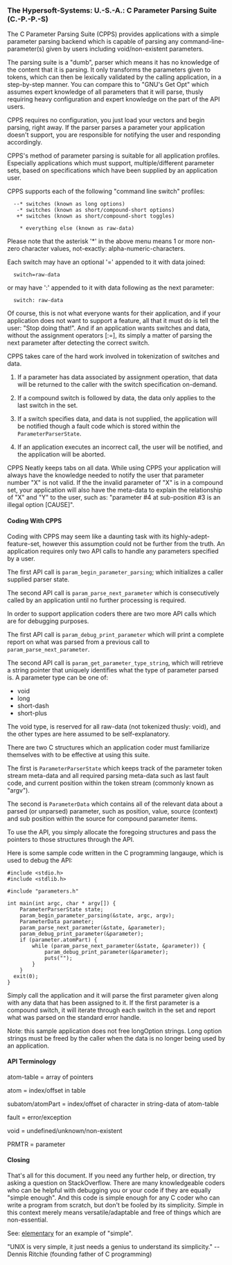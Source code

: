 ### The Hypersoft-Systems: U.-S.-A.: C Parameter Parsing Suite (C.-P.-P.-S)

The C Parameter Parsing Suite (CPPS) provides applications with a simple parameter
parsing backend which is capable of parsing any command-line-parameter(s) given
by users including void/non-existent parameters.

The parsing suite is a "dumb", parser which means it has no knowledge of the
content that it is parsing. It only transforms the parameters given to tokens,
which can then be lexically validated by the calling application, in a
step-by-step manner. You can compare this to "GNU's Get Opt" which assumes
expert knowledge of all parameters that it will parse, thusly requiring heavy
configuration and expert knowledge on the part of the API users.

CPPS requires no configuration, you just load your vectors and begin parsing,
right away. If the parser parses a parameter your application doesn't support,
you are responsible for notifying the user and responding accordingly. 

CPPS's method of parameter parsing is suitable for all application profiles.
Especially applications which must support, multiple/different parameter sets,
based on specifications which have been supplied by an application user.

CPPS supports each of the following "command line switch" profiles:

```
  --* switches (known as long options)
   -* switches (known as short/compound-short options)
   +* switches (known as short/compound-short toggles)

    * everything else (known as raw-data)
```

Please note that the asterisk '*' in the above menu means 1 or more non-zero
character values, not-exactly: alpha-numeric-characters.

Each switch may have an optional '=' appended to it with data joined:

```
  switch=raw-data
```
or may have ':' appended to it with data following as the next parameter:

```
  switch: raw-data
```

Of course, this is not what everyone wants for their application, and if your
application does not want to support a feature, all that it must do is tell
the user: "Stop doing that!". And if an application wants switches and data,
without the assignment operators \[:=], its simply a matter of parsing the next
parameter after detecting the correct switch.

CPPS takes care of the hard work involved in tokenization of switches and data.

  1. If a parameter has data associated by assignment operation, that data will be returned to the caller with the switch specification on-demand.

  2. If a compound switch is followed by data, the data only applies to the last switch in the set.

  3. If a switch specifies data, and data is not supplied, the application will be notified though a fault code which is stored within the `ParameterParserState`.

  4. If an application executes an incorrect call, the user will be notified, and the application will be aborted.

CPPS Neatly keeps tabs on all data. While using CPPS your application will always
have the knowledge needed to notify the user that parameter number "X" is not valid.
If the the invalid parameter of "X" is in a compound set, your application will
also have the meta-data to explain the relationship of "X" and "Y" to the user,
such as: "parameter #4 at sub-position #3 is an illegal option \[CAUSE]".

#### Coding With CPPS

Coding with CPPS may seem like a daunting task with its highly-adept-feature-set,
however this assumption could not be further from the truth. An application
requires only two API calls to handle any parameters specified by a user.

The first API call is `param_begin_parameter_parsing`; which initializes a caller
supplied parser state.

The second API call is `param_parse_next_parameter` which is consecutively called
by an application until no further processing is required.

In order to support application coders there are two more API calls which are
for debugging purposes.

The first API call is `param_debug_print_parameter` which will print a complete 
report on what was parsed from a previous call to `param_parse_next_parameter`.

The second API call is `param_get_parameter_type_string`, which will retrieve a
string pointer that uniquely identifies what the type of parameter parsed is. A
parameter type can be one of:

  * void
  * long
  * short-dash
  * short-plus

The void type, is reserved for all raw-data (not tokenized thusly: void), and
the other types are here assumed to be self-explanatory.

There are two C structures which an application coder must familiarize themselves
with to be effective at using this suite.

The first is `ParameterParserState` which keeps track of the parameter token
stream meta-data and all required parsing meta-data such as last fault code,
and current position within the token stream (commonly known as "argv").

The second is `ParameterData` which contains all of the relevant data about a
parsed (or unparsed) parameter, such as position, value, source (context) and
sub position within the source for compound parameter items.

To use the API, you simply allocate the foregoing structures and pass the pointers
to those structures through the API.

Here is some sample code written in the C programming langauge, which is used
to debug the API:

```
#include <stdio.h>
#include <stdlib.h>

#include "parameters.h"

int main(int argc, char * argv[]) {
	ParameterParserState state;
	param_begin_parameter_parsing(&state, argc, argv);
	ParameterData parameter;
	param_parse_next_parameter(&state, &parameter);
	param_debug_print_parameter(&parameter);
	if (parameter.atomPart) {
		while (param_parse_next_parameter(&state, &parameter)) {
			param_debug_print_parameter(&parameter);
			puts("");
		}
	}
  exit(0);
}
```

Simply call the application and it will parse the first parameter given along with
any data that has been assigned to it. If the first parameter is a compound switch,
it will iterate through each switch in the set and report what was parsed on
the standard error handle.

Note: this sample application does not free longOption strings. Long option
strings must be freed by the caller when the data is no longer being used
by an application.


#### API Terminology

atom-table = array of pointers

atom = index/offset in table

subatom/atomPart = index/offset of character in string-data of atom-table

fault = error/exception

void = undefined/unknown/non-existent

PRMTR = parameter


#### Closing

That's all for this document. If you need any further help, or direction, try
asking a question on StackOverflow. There are many knowledgeable coders who can
be helpful with debugging you or your code if they are equally "simple enough".
And this code is simple enough for any C coder who can write a program from
scratch, but don't be fooled by its simplicity. Simple in this
context merely means versatile/adaptable and free of things which are
non-essential.

See: [elementary](https://www.google.com/search?q=define+elementary) for an
example of "simple".

"UNIX is very simple, it just needs a genius to understand its simplicity."
-- Dennis Ritchie (founding father of C programming)